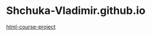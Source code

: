 # Shchuka-Vladimir.github.io

[html-course-project](https://Shchuka-Vladimir.github.io/html-course-project)

